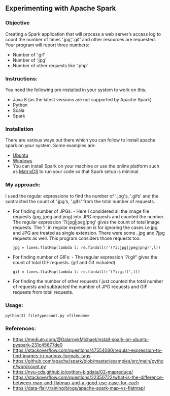 ## Experimenting with Apache Spark

### Objective
Creating a Spark application that will process a web server’s access log to count the number of times ‘.jpg’,’.gif’ and other resources are requested. Your program will report three numbers:
 - Number of ‘.gif’
 - Number of ‘.jpg’
 - Number of other requests like ‘.php’
 
 
### Instructions:
 You need the following pre-installed in your system to work on this.
 - Java 8 (as the latest versions are not supported by Apache Spark)
 - Python
 - Scala
 - Spark
 
### Installation
There are various ways out there which you can follow to install apache spark on your system. Some examples are:
- [Ubuntu](https://medium.com/@josemarcialportilla/installing-scala-and-spark-on-ubuntu-5665ee4b62b1)
- [Windows](https://medium.com/@dvainrub/how-to-install-apache-spark-2-x-in-your-pc-e2047246ffc3)
- You can install Spark on your machine or use the online platform such as [MatrixDS](https://matrixds.com/) to run your code so that Spark setup is minimal.

### My approach:
I used the regular expressions to find the number of '.jpg's, '.gifs' and the subtracted the count of '.jpg's, '.gifs' from the total number of requests.
 - For finding number of JPGs:
  		- Here I considered all the image file requests (jpg, jpeg and png) into JPG requests and counted the number. 
    The regular expression '?i:jpg|jpeg|png' gives the count of total image requests. The 'i' in regular expression is for ignoring the cases i.e jpg and JPG are treated as single extension. There were some _jpg and 7jpg requests as well. This program considers those requests too.
    ```
    jpg = lines.flatMap(lambda l: re.findall(r'(?i:jpg|jpeg|png)',l))
    ```
 - For finding number of GIFs:
    		- The regular expression '?i:gif' gives the count of total GIF requests. (gif and Gif included)
      ```
      gif = lines.flatMap(lambda l: re.findall(r'(?i:gif)',l))
      ```
 - For finding the number of other requests I just counted the total number of requests and subtracted the number of JPG requests and GIF requests from total requests.
     

### Usage:
```
python(3) filetypecount.py <filename>
```
### References:
 - https://medium.com/@GalarnykMichael/install-spark-on-ubuntu-pyspark-231c45677de0
 - https://stackoverflow.com/questions/47554080/regular-expression-to-find-images-in-various-formats-tags
 -	https://github.com/apache/spark/blob/master/examples/src/main/python/wordcount.py
 -	https://nyu-cds.github.io/python-bigdata/02-mapreduce/
 -	https://stackoverflow.com/questions/22350722/what-is-the-difference-between-map-and-flatmap-and-a-good-use-case-for-each
 - 	https://data-flair.training/blogs/apache-spark-map-vs-flatmap/
